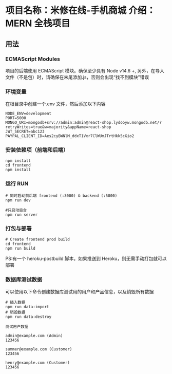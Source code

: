 # 项目名称：米修在线-手机商城 介绍：MERN 全栈项目

## 用法

### ECMAScript Modules

项目的后端使用 ECMAScript 模块。确保至少具有 Node v14.6 +,
另外，在导入文件（不是包）时，请确保在末尾添加.js，否则会出现“找不到模块”错误

### 环境变量

在根目录中创建一个.env 文件，然后添加以下内容
```
NODE_ENV=development
PORT=5000
MONGO_URI=mongodb+srv://admin:admin@react-shop.lydooyw.mongodb.net/?retryWrites=true&w=majority&appName=react-shop
JWT_SECRET=abc123
PAYPAL_CLIENT_ID=Aes2cyBWNlM_ddxT1Vxr7ClWUmJTrtHkk5cGio2
```

### 安装依赖项（前端和后端）

```
npm install
cd frontend
npm install
```

### 运行 RUN

```
# 同时启动前后端 frontend (:3000) & backend (:5000)
npm run dev

#只启动后台
npm run server

```

### 打包与部署

```
# Create frontend prod build
cd frontend
npm run build
```

PS:有一个 heroku-postbuild 脚本，如果推送到 Heroku，则无需手动打包就可以部署

### 数据库测试数据

可以使用以下命令创建数据库测试用的用户和产品信息，以及销毁所有数据

```
# 插入数据
npm run data:import
# 销毁数据
npm run data:destroy
```

```
测试用户数据

admin@example.com (Admin)
123456

summer@example.com (Customer)
123456

henry@example.com (Customer)
123456
```
